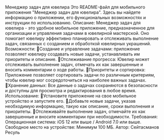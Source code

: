 Менеджер задач для ювелира
Это README-файл для мобильного приложения "Менеджер задач для ювелира". Здесь вы найдете информацию о приложении, его функциональных возможностях и инструкции по использованию.
Описание:
Менеджер задач для ювелира - это удобное мобильное приложение, предназначенное для организации и управления задачами в ювелирной мастерской. Оно помогает ювелиру эффективно планировать и отслеживать выполнение задач, связанных с созданием и обработкой ювелирных украшений.
Возможности:
Создание и управление задачами: приложение позволяет ювелиру создавать новые задачи, устанавливать  им приоритеты и описание.
Отслеживание прогресса: Ювелир может отслеживать выполнение задач, отмечать их как завершенные и вносить комментарии о ходе работы.
Приоритеты и сортировка: Приложение позволяет сортировать задачи по различным критериям, чтобы ювелир мог сосредоточиться на наиболее важных задачах.
Хранение данных: Все данные о задачах сохраняются в безопасности и доступны для просмотра и редактирования в любое время.
Использование:
Установите приложение на свое мобильное устройство и запустите его.
Добавьте новые задачи, указав необходимую информацию, такую как описание, сроки выполнения и приоритеты.
Отслеживайте выполнение задач, отмечайте их как завершенные и вносите комментарии при необходимости.
Требования:
Операционная система: iOS 12 или выше / Android 7.0 или выше.
Свободное место на устройстве: Минимум 100 МБ.
Автор: Сейтасманов Ресуль
